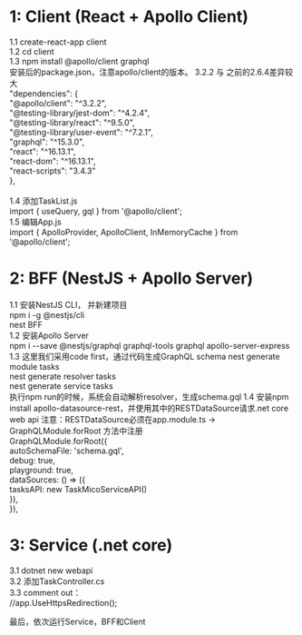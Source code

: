 1: Client (React + Apollo Client)
====
1.1 create-react-app client <br/>
1.2 cd client <br/>
1.3 npm install @apollo/client graphql <br/>
安装后的package.json，注意apollo/client的版本。 3.2.2 与 之前的2.6.4差异较大 <br/>
  "dependencies": {   
    "@apollo/client": "^3.2.2",   
    "@testing-library/jest-dom": "^4.2.4",    
    "@testing-library/react": "^9.5.0",   
    "@testing-library/user-event": "^7.2.1",    
    "graphql": "^15.3.0",   
    "react": "^16.13.1",    
    "react-dom": "^16.13.1",    
    "react-scripts": "3.4.3"    
  },    
 <br/>
 1.4 添加TaskList.js    
 import { useQuery, gql } from '@apollo/client';    
 1.5 编辑App.js   
 import { ApolloProvider, ApolloClient, InMemoryCache } from '@apollo/client';    
 
 2: BFF (NestJS + Apollo Server)
 ====
 1.1 安装NestJS CLI， 并新建项目    
 npm i -g @nestjs/cli   
 nest BFF   
 1.2 安装Apollo Server    
 npm i --save @nestjs/graphql graphql-tools graphql apollo-server-express   
 1.3 这里我们采用code first，通过代码生成GraphQL schema
 nest generate module tasks   
 nest generate resolver tasks   
 nest generate service tasks    
 执行npm run的时候，系统会自动解析resolver，生成schema.gql
 1.4 安装npm install apollo-datasource-rest，并使用其中的RESTDataSource请求.net core web api
 注意：RESTDataSource必须在app.module.ts -> GraphQLModule.forRoot 方法中注册   
 GraphQLModule.forRoot({    
      autoSchemaFile: 'schema.gql',   
      debug: true,    
      playground: true,   
      dataSources: () => ({   
        tasksAPI: new TaskMicoServiceAPI()    
      }),   
    }),   
    
   3: Service (.net core)
   ====
   3.1 dotnet new webapi    
   3.2 添加TaskController.cs    
   3.3 comment out：   
   //app.UseHttpsRedirection();   
   
   最后，依次运行Service，BFF和Client    
  
  

 
